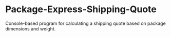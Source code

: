# Package-Express-Shipping-Quote
Console-based program for calculating a shipping quote based on package dimensions and weight.
